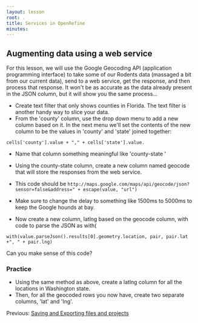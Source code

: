 ```yaml
---
layout: lesson
root: .
title: Services in OpenRefine
minutes: 
---
```


## Augmenting data using a web service

For this lesson, we will use the Google Geocoding API (application programming interface) to take some of our Rodents data (massaged a bit from our current data), send to a web service, get the response, and then process that response. It won't be as accurate as the data already present in the JSON column, but it will show you the same process...

* Create text filter that only shows counties in Florida. The text filter is another handy way to slice your data.
* From the 'county' column, use the drop down menu to add a new column based on it. In the next menu we'll set the contents of the new column to be the values in 'county' and 'state' joined together:   

```cells['county'].value + "," + cells['state'].value.``` 

* Name that column something meaningful like 'county-state  '

* Using the county-state column, create a new column named geocode that will store the responses from the web service. 

* This code should be 
```http://maps.google.com/maps/api/geocode/json?sensor=false&address=" + escape(value, "url")```

* Make sure to change the delay to something like 1500ms to 5000ms to keep the Google hounds at bay.
    
* Now create a new column, latlng based on the geocode column, with code to parse the JSON as with(

```
with(value.parseJson().results[0].geometry.location, pair, pair.lat +", " + pair.lng)
``` 

Can you make sense of this code?

### Practice
- Using the same method as above, create a latlng column for all the locations in Washington state.
- Then, for all the geocoded rows you now have, create two separate columns, 'lat' and 'lng'.

Previous: [Saving and Exporting files and projects](03-save-export.html)
